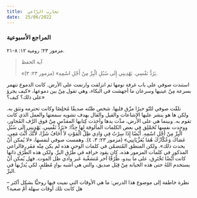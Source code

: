 ```yaml
---
title:  تجارب الرّاعي
date:  25/06/2022
---
```


### المراجع الأسبوعية
مزمور ٢٣؛ رومية ١٢: ٨-٢١.

> <p>آية الحفظ</p>
> «يَرُدُّ نَفْسِي. يَهْدِينِي إِلَى سُبُلِ الْبِرِّ مِنْ أَجْلِ اسْمِهِ» (مزمور ٢٣: ٣).

استندت صوفي على باب غرفة نومها ثم انزلقت وارتمت على الأرض. كانت الدموع تنهمر بسرعة مِنْ عينيها وسرعان ما أجهشت في البكاء، وهي تقول مِنْ بين دموعها، «كيف يجرؤ على ذلك؟ كيف؟»

تلقّت صوفي للتّو خبرًا مزّق قلبها. شخص ظنّته صديقًا مُخلِصًا وكانت تحترمه وتثق به.  ولكن ها هو ينشر عليها الإشاعات والقيل والقال بهدف تشويه سمعتها والعمل الذي كانت تقوم به. وبينما هي على الأرض، مدَّت يدها وأخذت كِتابها المقدّس مِنْ فوق الرَّف المُجاور، ووجدت نفسها تُحَمْلِق في بعض الكلمات المألوفة لها جِدًّا: «يَرُدُّ نَفْسِي. يَهْدِينِي إِلَى سُبُلِ الْبِرِّ مِنْ أَجْلِ اسْمِهِ. أَيْضًا إِذَا سِرْتُ فِي وَادِي ظِلِّ الْمَوْتِ لاَ أَخَافُ شَرًّا، لأَنَّكَ أَنْتَ مَعِي. عَصَاكَ وَعُكَّازُكَ هُمَا يُعَزِّيَانِنِي» (مزمور ٢٣: ٣، ٤). وهمست صوفي لنفسها، «لا يُمكن أنْ يحدث ذلك». ولكن المنطق المُتضمّن في كلمات الوحي هذه لم يكن مِنْه مَفَر. فالراعي المذكور في كلمات المزمور هذه، كان يقود خرافه في طُرُقِ البرِّ. ولكن هذه الطُّرُق ذاتها كانت أَيْضًا تَخْتَرِق، على ما يبدو، طُرُقًا أخر مُتشعِّبة عَبر وادي ظل الموت. فهل يُمكن أنْ يستخدم اللهُ حتى هذه الخيانة مِنْ قِبَل صديق، والتي هي أشبه بوادٍ مُظلمٍ، لكي يُدرِّبها في البرِّ.

نظرة خاطفة إلى موضوع هذا الدرس: ما هي الأوقات التي نميت فيها روحيًّا بشكل أكثر – هل كانت تلك أوقات سهلة أَمْ صعبة؟